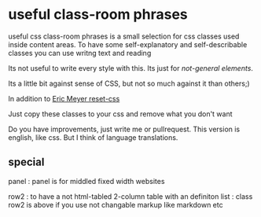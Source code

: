 # useful class-room phrases

useful css class-room phrases is a small selection for css classes used inside content areas.
To have some self-explanatory and self-describable classes you can use writng text and reading

Its not useful to write every style with this. Its just for *not-general elements*.

Its a little bit against sense of CSS, but not so much against it than others;)

In addition to [Eric Meyer reset-css](http://meyerweb.com/eric/tools/css/reset/)

Just copy these classes to your css and remove what you don't want

Do you have improvements, just write me or pullrequest.
This version is english, like css. But I think of language translations.


## special

panel
: panel is for middled fixed width websites

row2
: to have a not html-tabled 2-column table with an definiton list
: class row2 is above if you use not changable markup like markdown etc 

